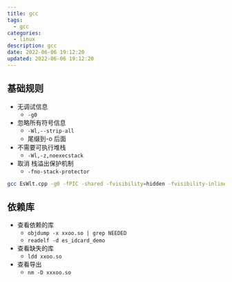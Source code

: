 ```yaml
---
title: gcc
tags: 
  - gcc
categories: 
  - linux
description: gcc
date: 2022-06-06 19:12:20
updated: 2022-06-06 19:12:20
---
```


## 基础规则

+ 无调试信息
  + `-g0`
+ 忽略所有符号信息
  + `-Wl,--strip-all`
  + 尾缀到-o 后面
+ 不需要可执行堆栈
  + `-Wl,-z,noexecstack`
+ 取消 栈溢出保护机制
  + `-fno-stack-protector`

```sh
gcc EsWlt.cpp -g0 -fPIC -shared -fvisibility=hidden -fvisibility-inlines-hidden -fno-stack-protector -o libwlt.so -Wl,--strip-all
```

## 依赖库

+ 查看依赖的库
  + `objdump -x xxoo.so | grep NEEDED`
  + `readelf -d es_idcard_demo`
+ 查看缺失的库
  + `ldd xxoo.so`
+ 查看导出
  + `nm -D xxxoo.so`
